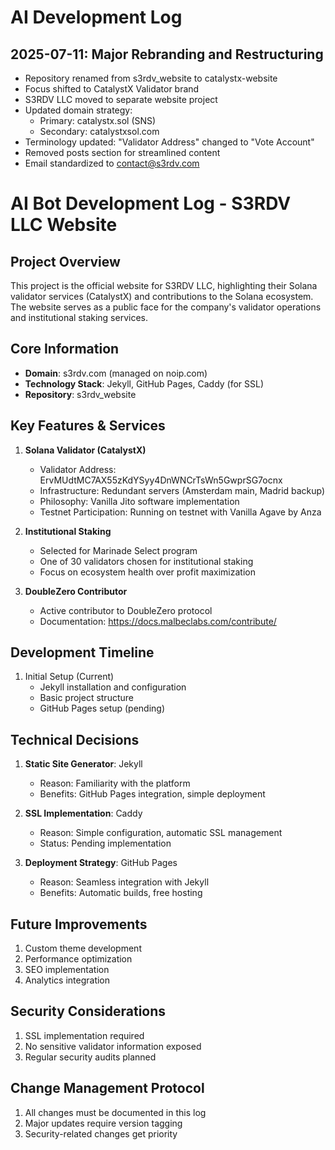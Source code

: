 # AI Development Log

## 2025-07-11: Major Rebranding and Restructuring
- Repository renamed from s3rdv_website to catalystx-website
- Focus shifted to CatalystX Validator brand
- S3RDV LLC moved to separate website project
- Updated domain strategy:
  - Primary: catalystx.sol (SNS)
  - Secondary: catalystxsol.com
- Terminology updated: "Validator Address" changed to "Vote Account"
- Removed posts section for streamlined content
- Email standardized to contact@s3rdv.com

# AI Bot Development Log - S3RDV LLC Website

## Project Overview
This project is the official website for S3RDV LLC, highlighting their Solana validator services (CatalystX) and contributions to the Solana ecosystem. The website serves as a public face for the company's validator operations and institutional staking services.

## Core Information
- **Domain**: s3rdv.com (managed on noip.com)
- **Technology Stack**: Jekyll, GitHub Pages, Caddy (for SSL)
- **Repository**: s3rdv_website

## Key Features & Services
1. **Solana Validator (CatalystX)**
   - Validator Address: ErvMUdtMC7AX55zKdYSyy4DnWNCrTsWn5GwprSG7ocnx
   - Infrastructure: Redundant servers (Amsterdam main, Madrid backup)
   - Philosophy: Vanilla Jito software implementation
   - Testnet Participation: Running on testnet with Vanilla Agave by Anza

2. **Institutional Staking**
   - Selected for Marinade Select program
   - One of 30 validators chosen for institutional staking
   - Focus on ecosystem health over profit maximization

3. **DoubleZero Contributor**
   - Active contributor to DoubleZero protocol
   - Documentation: https://docs.malbeclabs.com/contribute/

## Development Timeline
1. Initial Setup (Current)
   - Jekyll installation and configuration
   - Basic project structure
   - GitHub Pages setup (pending)

## Technical Decisions
1. **Static Site Generator**: Jekyll
   - Reason: Familiarity with the platform
   - Benefits: GitHub Pages integration, simple deployment

2. **SSL Implementation**: Caddy
   - Reason: Simple configuration, automatic SSL management
   - Status: Pending implementation

3. **Deployment Strategy**: GitHub Pages
   - Reason: Seamless integration with Jekyll
   - Benefits: Automatic builds, free hosting

## Future Improvements
1. Custom theme development
2. Performance optimization
3. SEO implementation
4. Analytics integration

## Security Considerations
1. SSL implementation required
2. No sensitive validator information exposed
3. Regular security audits planned

## Change Management Protocol
1. All changes must be documented in this log
2. Major updates require version tagging
3. Security-related changes get priority 